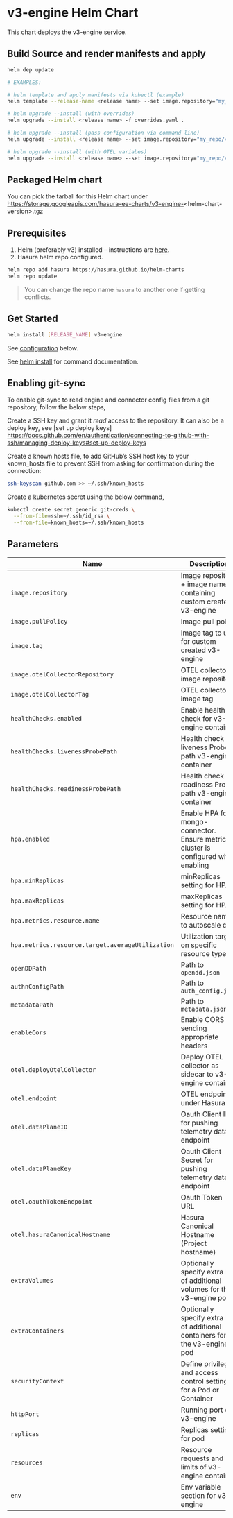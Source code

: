 # v3-engine Helm Chart

This chart deploys the v3-engine service.

## Build Source and render manifests and apply
```bash
helm dep update

# EXAMPLES:

# helm template and apply manifests via kubectl (example)
helm template --release-name <release name> --set image.repository="my_repo/v3-engine" --set image.tag="my_custom_image_tag" . | kubectl apply -f -

# helm upgrade --install (with overrides)
helm upgrade --install <release name> -f overrides.yaml .

# helm upgrade --install (pass configuration via command line)
helm upgrade --install <release name> --set image.repository="my_repo/v3-engine" --set image.tag="my_custom_image_tag" .

# helm upgrade --install (with OTEL variabes)
helm upgrade --install <release name> --set image.repository="my_repo/v3-engine" --set image.tag="my_custom_image_tag" --set otel.dataPlaneID=<data-plane-id> --set otel.dataPlaneKey=<data-plane-key> --set otel.hasuraCanonicalHost=<project-name>.<fqdn> .
```

## Packaged Helm chart

You can pick the tarball for this Helm chart under https://storage.googleapis.com/hasura-ee-charts/v3-engine-<helm-chart-version\>.tgz

## Prerequisites

1. Helm (preferably v3) installed – instructions are [here](https://helm.sh/docs/intro/install/).
2. Hasura helm repo configured.
  
```bash
helm repo add hasura https://hasura.github.io/helm-charts
helm repo update
```

> You can change the repo name `hasura` to another one if getting conflicts.

## Get Started

```bash
helm install [RELEASE_NAME] v3-engine
```
See [configuration](#parameters) below.

See [helm install](https://helm.sh/docs/helm/helm_install/) for command documentation.

## Enabling git-sync

To enable git-sync to read engine and connector config files from a git repository, follow the below steps,

Create a SSH key and grant it *read* access to the repository. It can also be a deploy key, see [set up deploy keys] https://docs.github.com/en/authentication/connecting-to-github-with-ssh/managing-deploy-keys#set-up-deploy-keys

Create a known hosts file, to add GitHub’s SSH host key to your known_hosts file to prevent SSH from asking for confirmation during the connection:
```bash
ssh-keyscan github.com >> ~/.ssh/known_hosts
```

Create a kubernetes secret using the below command,

```bash
kubectl create secret generic git-creds \
  --from-file=ssh=~/.ssh/id_rsa \
  --from-file=known_hosts=~/.ssh/known_hosts
```

## Parameters 

| Name                                              | Description                                                                                                | Value                           |
| ------------------------------------------------- | ---------------------------------------------------------------------------------------------------------- | ------------------------------- |
| `image.repository`                                | Image repository + image name containing custom created v3-engine                                          | `""`                            |
| `image.pullPolicy`                                | Image pull policy                                                                                          | `Always`                        |
| `image.tag`                                       | Image tag to use for custom created v3-engine                                                             | `""`                            |
| `image.otelCollectorRepository`                   | OTEL collector image repository                                                                            | `otel/opentelemetry-collector`        |
| `image.otelCollectorTag`                          | OTEL collector image tag                                                                                   | `0.104.0`                              |
| `healthChecks.enabled`                            | Enable health check for v3-engine container                                                               | `true`                         |
| `healthChecks.livenessProbePath`                  | Health check liveness Probe path v3-engine container                                                      | `"/health"`                       |
| `healthChecks.readinessProbePath`                 | Health check readiness Probe path v3-engine container                                                     | `"/health"`                       |
| `hpa.enabled`                                     | Enable HPA for mongo-connector.  Ensure metrics cluster is configured when enabling                        | `false`                       |
| `hpa.minReplicas`                                 | minReplicas setting for HPA                                                                                | `2`                       |
| `hpa.maxReplicas`                                 | maxReplicas setting for HPA                                                                                | `4`                       |
| `hpa.metrics.resource.name`                       | Resource name to autoscale on                                                                              | ``                       |
| `hpa.metrics.resource.target.averageUtilization`  | Utilization target on specific resource type                                                               | ``                       |
| `openDDPath`                                      | Path to `opendd.json`                                                                                      | `/md/open_dd.json`              |
| `authnConfigPath`                                 | Path to `auth_config.json`                                                                                 | `/md/auth_config.json`          |
| `metadataPath`                                    | Path to `metadata.json`                                                                                    | `/md/metadata.json`             |
| `enableCors`                                      | Enable CORS by sending appropriate headers                                                                 | `true`                          |
| `otel.deployOtelCollector`                        | Deploy OTEL collector as sidecar to v3-engine container                                                   | `true`                          |
| `otel.endpoint`                                   | OTEL endpoint under Hasura                                                                                 | `https://gateway.otlp.hasura.io:443`                         |
| `otel.dataPlaneID`                                | Oauth Client ID for pushing telemetry data to endpoint                                                     | `""`                         |
| `otel.dataPlaneKey`                               | Oauth Client Secret for pushing telemetry data to endpoint                                                 | `""`                         |
| `otel.oauthTokenEndpoint`                         | Oauth Token URL                                                                                            | `"https://ddn-oauth.pro.hasura.io/oauth2/token"`                         |
| `otel.hasuraCanonicalHostname`                    | Hasura Canonical Hostname (Project hostname)                                                               | `""`                         |
| `extraVolumes`                                    | Optionally specify extra list of additional volumes for the v3-engine pod                                 | `[]`                               |
| `extraContainers`                                 | Optionally specify extra list of additional containers for the v3-engine pod                              | `[]`                               |
| `securityContext`                                 | Define privilege and access control settings for a Pod or Container                                        | `{}`                               |
| `httpPort`                                        | Running port of v3-engine                                                                                 | `3000`                          |
| `replicas`                                        | Replicas setting for pod                                                                                   | `1`                             |
| `resources`                                       | Resource requests and limits of v3-engine container                                                       | `{}`                               |
| `env`                                             | Env variable section for v3-engine                                                                        | `[]`                               |
